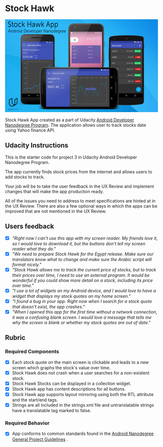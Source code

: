 # Stock Hawk

![Screen](https://raw.githubusercontent.com/djkovrik/StockHawk/master/images/poster.jpg)

Stock Hawk App created as a part of Udacity [Android Developer Nanodegree Program](https://www.udacity.com/course/android-developer-nanodegree-by-google--nd801). The application allows user to track stocks date using Yahoo finance API.

## Udacity Instructions

This is the starter code for project 3 in Udacity Android Developer Nanodegree Program.

The app currently finds stock prices from the internet and allows users to add stocks to track.

Your job will be to take the user feedback in the UX Review and implement changes that will make the app production ready.

All of the issues you need to address to meet specifications are hinted at in the UX Review. There are also a few optional ways in which the apps can be improved that are not mentioned in the UX Review.

## Users feedback

- [x] *"Right now I can't use this app with my screen reader. My friends love it, so I would love to download it, but the buttons don't tell my screen reader what they do."*
- [x] *"We need to prepare Stock Hawk for the Egypt release. Make sure our translators know what to change and make sure the Arabic script will format nicely."*
- [X] *"Stock Hawk allows me to track the current price of stocks, but to track their prices over time, I need to use an external program. It would be wonderful if you could show more detail on a stock, including its price over time."*
- [x] *"I use a lot of widgets on my Android device, and I would love to have a widget that displays my stock quotes on my home screen."*
- [x] *"I found a bug in your app. Right now when I search for a stock quote that doesn't exist, the app crashes."*
- [X] *"When I opened this app for the first time without a network connection, it was a confusing blank screen. I would love a message that tells me why the screen is blank or whether my stock quotes are out of date."*

## Rubric
### Required Components
- [X] Each stock quote on the main screen is clickable and leads to a new screen which graphs the stock's value over time.
- [x] Stock Hawk does not crash when a user searches for a non-existent stock.
- [x] Stock Hawk Stocks can be displayed in a collection widget.
- [x] Stock Hawk app has content descriptions for all buttons.
- [x] Stock Hawk app supports layout mirroring using both the RTL attribute and the start/end tags.
- [x] Strings are all included in the strings.xml file and untranslatable strings have a translatable tag marked to false.

### Required Behavior
- [x] App conforms to common standards found in the [Android Nanodegree General Project Guidelines](http://udacity.github.io/android-nanodegree-guidelines/core.html) .